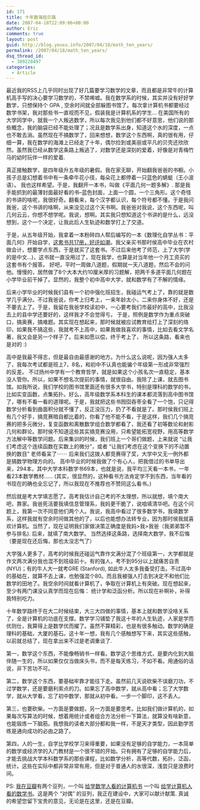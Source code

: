 ```yaml
---
id: 171
title: 十年数海拾贝路
date: 2007-04-18T22:09:06+00:00
author: Eric
comments: true
layout: post
guid: http://blog.youxu.info/2007/04/18/math_ten_years/
permalink: /2007/04/18/math_ten_years/
dsq_thread_id:
  - 389228497
categories:
  - Article
---
```

最近我的RSS上几乎同时出现了好几篇要学习数学的文章，而且都是非常牛的计算机高手写的决心要学习数学的，不禁唏嘘。我在数学系的时候，其实并没有好好学数学，只想保持个 GPA , 空余时间就全部躲图书馆了。每次拿计算机书都要经过数学书架，我对那些书一直视而不见，假装我是计算机系的学生&#8230; 在美国所有的大学同学中，就我一个人叛逃数学，所以每次我见到他们都不好意思，他们说的那些概念，我的脑袋已经不能处理了；况且是数学系出身，知道这个水的深度，一点也不敢去淌。虽然现在不搞数学了，回来想想，数学这个东西啊，真的很有用，仔细一算，我在数学的海滩上已经走了十年，偶尔捡到或美丽或平凡的贝壳还欣欣然。虽然我已经从数学这条路上叛逃了，对数学还是深刻的爱着，好像是对青梅竹马的幼时玩伴一样的爱着.

真正接触数学，是四年级升五年级的暑假。我在家无聊，开始翻我爸爸的书橱。小孩子总是幻想着书中有一条牵牛花小径，每朵花上都停着一只蓝色的蜻蜓（王小波语）。 我也这样希望。于是，我翻开一本书，叫做《平面几何一题多解》. 那是我手能抓到的最薄封面最好看的书&#8211;蓝色封面，上面一个圆，一个三角形。这个奇怪的书讲的啥呢，我很好奇。翻看来，每个汉字都认识，每个符号都不懂。于是我问我爸，这个书讲的啥啊，从来没见过这个天书啊。我爸爸对我说，这个东西呢，叫几何云云，你想不想学呢。我说，想啊。其实我只想知道这个书讲的是什么，远没想到，这个一个决定，让我此后人生轨迹和数学打上了交道。

于是，从五年级开始，我拿着一本粉碎四人帮后编写的一本《数理化自学丛书：平面几何》开始自学，<a href="http://book.sina.com.cn/shisijieshushi/2004-05-08/3/65559.shtml" onclick="return top.js.OpenExtLink(window,event,this)" target="_blank">这套书共17册，好评如潮</a>。我父亲买书那时侯高中毕业在农村做会计，想要学点东西，于是就买了这套书。不过后来他考了师范，上了大学(学的是中文&#8230;)，这书就一直没用过了，现在我学，也算是对当年他一个月工资买的这套书有个报答。 好吧，平时一周做八道题，假期就一天八道题，然后不会的问他。慢慢的，居然做了8个大本大约10厘米厚的习题解，把两千多道平面几何题在小学毕业前干掉了。显然的，我整个初中高中大学，就和数学有了不解的情缘。

后来小学毕业的时候我们县有一个初中强化班招生，我碰运气考上了，靠的就是数学几乎满分。不过我爸说，你考上归考上，一来年龄太小，二来你身体不好，还是不要去上了。于是，我留在我爸学校读初中，一心要考我们市最好的高中，比我没去上的县中学还要好的，这样我才不会觉得亏。 于是，照例是数学作为重点突破口，搞奥赛，搞难题。其实现在想起来，那时候就被应试教育给打上了深刻的烙印，如果我不搞这些，我就考不上高中，如果我做我喜欢的事情，比如去看文学名著，我又会是另一个样子了。后来如愿以偿，终于考上了， 所以这条路，看来也是对的 :)

高中是我最不得志，但是最自由最感谢的地方。为什么这么说呢，因为强人太多了，我每次考试都是班上7，8名，和初中不认真也能骗个年级第一形成非常强烈的反差。 不过扬州中学有一个教育哲学，就是如果这个小孩名次一直稳定，基本没人管你。所以，如果不想名次提前的事情，就很自由。我除了上课，就去图书馆。如我所说，我们学校的图书馆里面还有很多大学书，特别是理科的数学的书，比如实变函数，点集拓扑。好么，高年级数学系本科生的课本都流落到高中图书馆了，哪有不看一看的道理呢。于是，我就把这些书囫囵吞枣全看了一个饱，只记得数学分析看到曲面积分就不懂了，反正没压力，扔了不看就是了。那时侯我们班上有几个好手，搞竞赛暗自都比着的，你看了他不能不看，于是这样，我们几个搞竞赛的把多元微分，复变函数和离散数学组合数学都看了，我还看了初等数论和射影几何和群论。那时侯不知道这些其实搞竞赛没用，只希望能拓宽视野，用高等数学方法解中等数学问题。后来集训的时候，我们班上一个哥们做题，上来就说 &#8220;让我们考虑这个连续函数在实数上的微分&#8221;，或者 &#8220;让我们考虑在这个变换下的不动置换的数目&#8221; 老师看呆了⋯⋯ 后来我们这拨人都竞赛得了奖，大学中又无一例外都是搞数学物理方向的。 高中毕业的时候我做了个有心人，把我借过的书单导出来，294本，其中大学本科数学书69本，也就是说，我平均三天看一本书，一年看23本数学教材…… (其实，很显然的，这种看书方法肯定学不到东西，当年看的书现在的确也全忘记了，所以我现在不推荐也不赞同这么看书。)

然后就是考大学填志愿了。高考我估计自己考的不太理想，所以就想，填个南大吧，靠家。我爸死活要我填信息管理系，我妈更干脆了，说咱填清华吧。在这个问题上，我第一次不同意他们两个人。我说，我高中看过了很多数学书，我填数学系，这样我就有空余时间做其他的了，以后也能想办法转专业，因为那时侯我就喜欢计算机。当然了，现在证明我们家做决策正确度是我妈>我>我爸（我弟弟暂不参与排名). 后来，就填了南大数学。 当然选择这条路，选择南大数学，我不后悔 （要是现在还后悔，那也太没志气了）

大学强人更多了，高考的时候我还碰运气靠作文满分混了个班级第一，大学都就是作文两次满分我也混不到班级前十。有的强人，考不到95分以上就痛苦自责(NYU)；有的牛人大一就考GRE (Stanford), 如此牛人太多我备受打击。不过高中的基础在，就算不去上课，也勉强混个80。而且我被强人打击到决定不和他们比数学的田地了。我空余时间就看计算机了，争取在计算机上有突破。现在想起来，至少有两门课没认真学而现在后悔： 统计学和泛函分析。所以现在补啊补，补得我特别吃力。

十年数学路终于在大二时候结束，大三大四做的事情，基本上就和数学没啥关系了，全是计算机的功底在支撑。数学学习铺垫了我这十年的人生轨迹，人家是学而优则仕，我算得上是数学优而擢了。虽然不算精彩，也是有很多触动。数学的确是理科的基础，大厦的基石。这十年一想，我有几个感触想写下来，其实这些感触，以前就总结了，现在拿出来不过是老调重谈了.

第一，数学这个东西，不能像畅销书一样看。数学这个思维方式，是要内化到大脑伴随一生的，所以如果仅仅当做床头书，而不是每天练习，不如不看。用通俗的话说，非下苦功不可。

第二，数学这个东西，要基础牢靠才能往下走。虽然前几天说砍柴不误磨刀功，不过学数学，还是要磨利索点的刀。如果忘了高中数学，就从高中看；忘了大学数学，就从大学看，忘了初中数学，那就从初中看。一步一个脚印，这不丢人。

第三，也要砍柴。一方面是要做题，另一方面是要思考。比如我们做计算机的，如果每次写算法的时候，想着用统计或者组合方法分析一下算法，就算没有啥新意，也能锻炼一下脑筋。我想我的读者大部分都和我一样，不是天才类型，因此勤学苦练是通向成功的必由之路了。

第四，人的一生，自学比学校学习来得重要，如果没有足够的自学能力，一本简单的数学或经济学的入门教材是一个很不错的开始。只有拥有了足够的自学能力后，才能去挑战大学本科数学系的那些课程，比如数学分析，高等代数，拓扑，泛函，统计。这些在实际中都非常非常有用，但是对于普通人的水很深，浅尝只是浪费时间。

PS: <a href="http://www.douban.com/people/mathena/" target="_blank">我在豆瓣</a>有两个豆列，一个叫 <a href="http://www.douban.com/doulist/29591/" target="_blank">给学数学人看的计算机书</a> 一个叫 <a href="http://www.douban.com/doulist/31375/" target="_blank">给学计算机人看的数学书</a>。这是两个 &#8220;对偶&#8221; 的豆列，我正在建设中，大家可以献计献策. 真诚的希望您留下宝贵的意见，无论是在这里，还是在豆瓣。